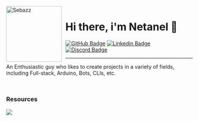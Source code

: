 <img width="150" height="150" align="left" style="float: left; margin: 0 10px 0 0;" alt="Sebazz" src="https://avatars.githubusercontent.com/u/78324089?v=4">

# Hi there, i'm Netanel 🌌


<div>
  <a href="https://github.com/NewtonMichaeli"><img src="https://img.shields.io/badge/-Github-0a0a0a?style=flat-square&labelColor=0a0a0a&logo=Github&logoColor=white&link=https://github.com/NewtonMichaeli" alt="GitHub Badge"/></a>
  <a href="https://www.linkedin.com/in/netanel-michaeli-047170200/"><img src="https://img.shields.io/badge/-Linkedin-0a0a0a?style=flat-square&labelColor=0a0a0a&logo=linkedin&logoColor=white&link=https://www.linkedin.com/in/netanel-michaeli-047170200/" alt="Linkedin Badge"/></a>
  <a href=""><img src="https://img.shields.io/badge/-Discord-0a0a0a?style=flat-square&labelColor=0a0a0a&logo=discord&logoColor=white&link=" alt="Discord Badge"/></a>
</div>

---

An Enthusiastic guy who likes to create projects in a variety of fields, including Full-stack, Arduino, Bots, CLIs, etc.

##
<div align="auto" style="display: inline-block;">
   <h3 align="auto">Resources</h1>
    <img src="https://skillicons.dev/icons?i=arduino,cpp,cs,css,docker,git,html,js,mongodb,postgresql,prisma,redux,sqlite,sass,ts,markdown,nest,next,nodejs,python,react,vscode,webpack&perline=15"/>
</div>
